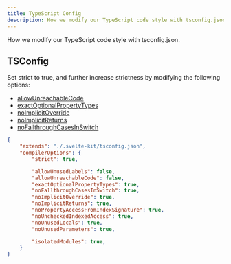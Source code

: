 ```yaml
---
title: TypeScript Config
description: How we modify our TypeScript code style with tsconfig.json.
---
```


How we modify our TypeScript code style with tsconfig.json.

## TSConfig

Set strict to true, and further increase strictness by modifying the following options:

- [allowUnreachableCode](https://www.typescriptlang.org/tsconfig#allowUnreachableCode)
- [exactOptionalPropertyTypes](https://www.typescriptlang.org/tsconfig#exactOptionalPropertyTypes)
- [noImplicitOverride](https://www.typescriptlang.org/tsconfig#noImplicitOverride)
- [noImplicitReturns](https://www.typescriptlang.org/tsconfig#noImplicitReturns)
- [noFallthroughCasesInSwitch](https://www.typescriptlang.org/tsconfig#noFallthroughCasesInSwitch)

```json:tsconfig.json
{
	"extends": "./.svelte-kit/tsconfig.json",
	"compilerOptions": {
		"strict": true,

		"allowUnusedLabels": false,
		"allowUnreachableCode": false,
		"exactOptionalPropertyTypes": true,
		"noFallthroughCasesInSwitch": true,
		"noImplicitOverride": true,
		"noImplicitReturns": true,
		"noPropertyAccessFromIndexSignature": true,
		"noUncheckedIndexedAccess": true,
		"noUnusedLocals": true,
		"noUnusedParameters": true,

		"isolatedModules": true,
	}
}
```
